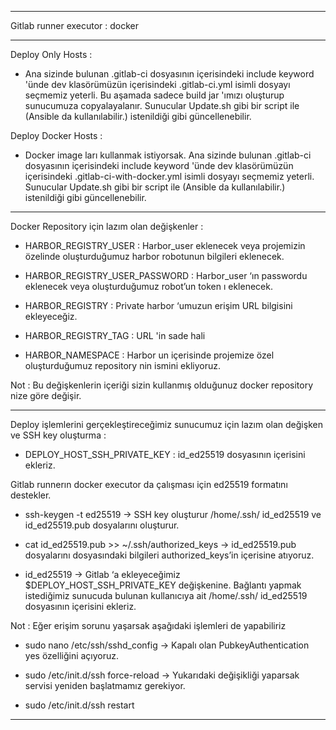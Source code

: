 ------

Gitlab runner executor : docker

------
Deploy Only Hosts :
- Ana sizinde bulunan .gitlab-ci dosyasının içerisindeki include keyword 'ünde dev klasörümüzün içerisindeki .gitlab-ci.yml isimli dosyayı seçmemiz yeterli. Bu aşamada sadece build jar 'ımızı oluşturup sunucumuza copyalayalanır. Sunucular Update.sh gibi bir script ile (Ansible da kullanılabilir.) istenildiği gibi güncellenebilir.

Deploy Docker Hosts :
- Docker image ları kullanmak istiyorsak. Ana sizinde bulunan .gitlab-ci dosyasının içerisindeki include keyword 'ünde dev klasörümüzün içerisindeki .gitlab-ci-with-docker.yml isimli dosyayı seçmemiz yeterli. Sunucular Update.sh gibi bir script ile (Ansible da kullanılabilir.) istenildiği gibi güncellenebilir.

------

Docker Repository için lazım olan değişkenler : 

 - HARBOR_REGISTRY_USER  : Harbor_user eklenecek veya projemizin özelinde oluşturduğumuz harbor robotunun bilgileri eklenecek.

 - HARBOR_REGISTRY_USER_PASSWORD :  Harbor_user ‘ın passwordu eklenecek veya oluşturduğumuz robot’un token ı eklenecek.

 - HARBOR_REGISTRY  : Private harbor ‘umuzun erişim URL bilgisini ekleyeceğiz.

 - HARBOR_REGISTRY_TAG : URL 'in sade hali

 - HARBOR_NAMESPACE : Harbor un içerisinde projemize özel oluşturduğumuz repository nin ismini ekliyoruz.

  Not : Bu değişkenlerin içeriği sizin kullanmış olduğunuz docker repository nize göre değişir.

---
Deploy işlemlerini gerçekleştireceğimiz sunucumuz için lazım olan değişken ve SSH key oluşturma :

 - DEPLOY_HOST_SSH_PRIVATE_KEY : id_ed25519 dosyasının içerisini ekleriz. 

  Gitlab runnerın docker executor da çalışması için ed25519 formatını destekler.

   - ssh-keygen -t ed25519  → SSH key oluşturur  /home/.ssh/ id_ed25519 ve id_ed25519.pub dosyalarını oluşturur.

   - cat id_ed25519.pub >> ~/.ssh/authorized_keys → id_ed25519.pub dosyalarını dosyasındaki bilgileri authorized_keys’in içerisine atıyoruz.

   - id_ed25519 -> Gitlab ‘a ekleyeceğimiz $DEPLOY_HOST_SSH_PRIVATE_KEY değişkenine. Bağlantı yapmak istediğimiz sunucuda bulunan kullanıcıya ait  /home/.ssh/     id_ed25519 dosyasının içerisini ekleriz. 

  Not : Eğer erişim sorunu yaşarsak aşağıdaki işlemleri de yapabiliriz

   - sudo nano /etc/ssh/sshd_config → Kapalı olan PubkeyAuthentication yes özelliğini açıyoruz.

   - sudo /etc/init.d/ssh force-reload → Yukarıdaki değişikliği yaparsak servisi yeniden başlatmamız gerekiyor.

   - sudo /etc/init.d/ssh restart
---
